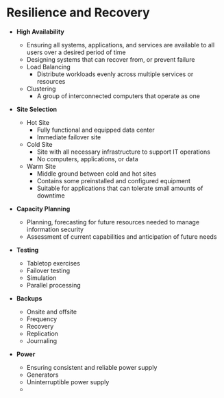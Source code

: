 # Resilience and Recovery

- **High Availability**
  - Ensuring all systems, applications, and services are available to all users over a desired period of time
  - Designing systems that can recover from, or prevent failure
  - Load Balancing
    - Distribute workloads evenly across multiple services or resources
  - Clustering
    - A group of interconnected computers that operate as one

- **Site Selection**
  - Hot Site
    - Fully functional and equipped data center
    - Immediate failover site
  - Cold Site
    - Site with all necessary infrastructure to support IT operations
    - No computers, applications, or data
  - Warm Site
    - Middle ground between cold and hot sites
    - Contains some preinstalled and configured equipment
    - Suitable for applications that can tolerate small amounts of downtime

- **Capacity Planning**
  - Planning, forecasting for future resources needed to manage information security 
  - Assessment of current capabilities and anticipation of future needs

- **Testing**
  - Tabletop exercises
  - Failover testing
  - Simulation
  - Parallel processing

- **Backups**
  - Onsite and offsite
  - Frequency
  - Recovery
  - Replication
  - Journaling

- **Power**
  - Ensuring consistent and reliable power supply
  - Generators
  - Uninterruptible power supply
  - 